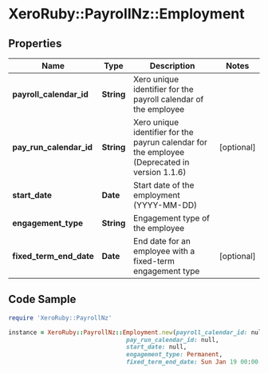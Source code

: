 # XeroRuby::PayrollNz::Employment

## Properties

Name | Type | Description | Notes
------------ | ------------- | ------------- | -------------
**payroll_calendar_id** | **String** | Xero unique identifier for the payroll calendar of the employee | 
**pay_run_calendar_id** | **String** | Xero unique identifier for the payrun calendar for the employee (Deprecated in version 1.1.6) | [optional] 
**start_date** | **Date** | Start date of the employment (YYYY-MM-DD) | 
**engagement_type** | **String** | Engagement type of the employee | 
**fixed_term_end_date** | **Date** | End date for an employee with a fixed-term engagement type | [optional] 

## Code Sample

```ruby
require 'XeroRuby::PayrollNz'

instance = XeroRuby::PayrollNz::Employment.new(payroll_calendar_id: null,
                                 pay_run_calendar_id: null,
                                 start_date: null,
                                 engagement_type: Permanent,
                                 fixed_term_end_date: Sun Jan 19 00:00:00 GMT 2020)
```


